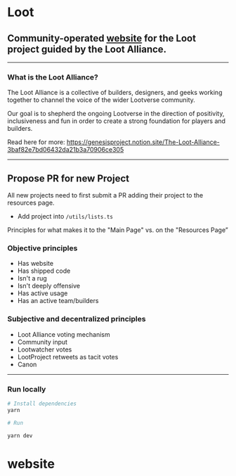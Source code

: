# Loot

## Community-operated [website](https://www.lootproject.com/) for the Loot project guided by the Loot Alliance.
<hr>

### What is the Loot Alliance?
The Loot Alliance is a collective of builders, designers, and geeks working together to channel the voice of the wider Lootverse community.

Our goal is to shepherd the ongoing Lootverse in the direction of positivity, inclusiveness and fun in order to create a strong foundation for players and builders.

Read here for more: https://genesisproject.notion.site/The-Loot-Alliance-3baf82e7bd06432da21b3a70906ce305
<hr>

## Propose PR for new Project

All new projects need to first submit a PR adding their project to the resources page.

- Add project into `/utils/lists.ts`

Principles for what makes it to the "Main Page" vs. on the "Resources Page”

### Objective principles
- Has website
- Has shipped code
- Isn't a rug
- Isn't deeply offensive
- Has active usage
- Has an active team/builders

### Subjective and decentralized principles
- Loot Alliance voting mechanism
- Community input
- Lootwatcher votes
- LootProject retweets as tacit votes
- Canon

<hr>

### Run locally

```bash
# Install dependencies
yarn

# Run

yarn dev
```
# website
